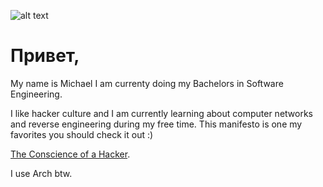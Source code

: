![alt text](https://github.com/h0nt3d/profileConfig/blob/main/profile.gif?raw=true)

# Привет,
My name is Michael I am currenty doing my Bachelors in Software Engineering.

I like hacker culture and I am currently learning about computer networks and reverse engineering during my free time. This manifesto is one my favorites you should check it out :)

[The Conscience of a Hacker](https://phrack.org/issues/7/3).

I use Arch btw.
